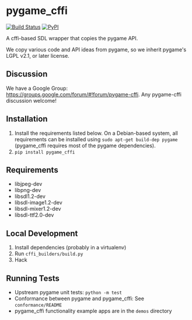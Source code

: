 # pygame_cffi

[![Build Status](https://img.shields.io/travis/CTPUG/pygame_cffi.svg)](https://travis-ci.org/CTPUG/pygame_cffi)
[![PyPI](https://img.shields.io/pypi/v/pygame_cffi.svg)](https://pypi.python.org/pypi/pygame_cffi)

A cffi-based SDL wrapper that copies the pygame API.

We copy various code and API ideas from pygame, so we inherit pygame's
LGPL v2.1, or later license.

## Discussion

We have a Google Group: https://groups.google.com/forum/#!forum/pygame-cffi.
Any pygame-cffi discussion welcome!

## Installation

1. Install the requirements listed below. On a Debian-based system, all
   requirements can be installed using `sudo apt-get build-dep pygame`
   (pygame_cffi requires most of the pygame dependencies).
2. `pip install pygame_cffi`

## Requirements

* libjpeg-dev
* libpng-dev
* libsdl1.2-dev
* libsdl-image1.2-dev
* libsdl-mixer1.2-dev
* libsdl-ttf2.0-dev

## Local Development

1. Install dependencies (probably in a virtualenv)
2. Run `cffi_builders/build.py`
3. Hack

## Running Tests

* Upstream pygame unit tests: `python -m test`
* Conformance between pygame and pygame_cffi: See `conformance/README`
* pygame_cffi functionality example apps are in the `demos` directory
